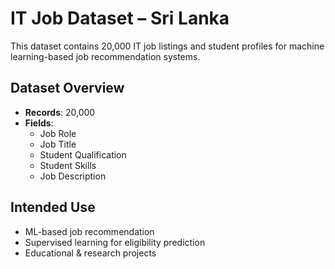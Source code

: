 #  IT Job Dataset – Sri Lanka

This dataset contains 20,000 IT job listings and student profiles for machine learning-based job recommendation systems.

## Dataset Overview
- **Records**: 20,000
- **Fields**:
  - Job Role
  - Job Title
  - Student Qualification
  - Student Skills
  - Job Description

## Intended Use
- ML-based job recommendation
- Supervised learning for eligibility prediction
- Educational & research projects

